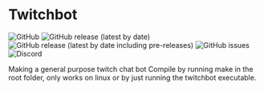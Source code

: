 # Twitchbot

![GitHub](https://img.shields.io/github/license/Westlanderz/Twitchbot)
![GitHub release (latest by date)](https://img.shields.io/github/v/release/westlanderz/twitchbot)
![GitHub release (latest by date including pre-releases)](https://img.shields.io/github/v/release/westlanderz/twitchbot?include_prereleases)
![GitHub issues](https://img.shields.io/github/issues/westlanderz/twitchbot)
![Discord](https://img.shields.io/discord/692815534865121370)

Making a general purpose twitch chat bot
Compile by running make in the root folder, only works on linux or by just running the twitchbot executable.
